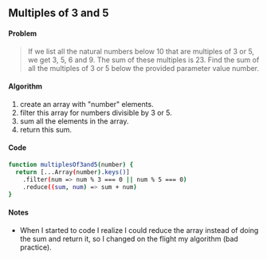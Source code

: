## Multiples of 3 and 5

#### Problem
> If we list all the natural numbers below 10 that are multiples of 3 or 5, we get 3,
> 5, 6 and 9. The sum of these multiples is 23.
> Find the sum of all the multiples of 3 or 5 below the provided parameter value number.

#### Algorithm
1. create an array with "number" elements.
2. filter this array for numbers divisible by 3 or 5.
3. sum all the elements in the array.
4. return this sum.

#### Code
```sh
function multiplesOf3and5(number) {
  return [...Array(number).keys()]
    .filter(num => num % 3 === 0 || num % 5 === 0)
    .reduce((sum, num) => sum + num)
}
```

#### Notes
* When I started to code I realize I could reduce the array instead of doing the sum and return it, so I changed on the flight my algorithm (bad practice).
